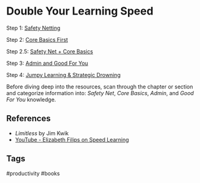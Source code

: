 # Double Your Learning Speed 

Step 1: [Safety Netting](../202211200642)  

Step 2: [Core Basics First](../202211200649)  

Step 2.5: [Safety Net + Core Basics](../202211200730)  

Step 3: [Admin and Good For You](../202211200655)  

Step 4: [Jumpy Learning & Strategic Drowning](../202211200725)  

Before diving deep into the resources, scan through the chapter or section and categorize information into: *Safety Net*, *Core Basics*, *Admin*, and *Good For You* knowledge.  

## References
* *Limitless* by Jim Kwik
* [YouTube - Elizabeth Filips on Speed Learning](https://www.youtube.com/watch?v=_wzJnWCBWkI&t=981s)

## Tags
#productivity #books
